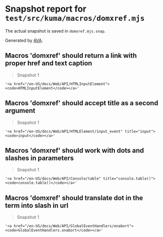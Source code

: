 # Snapshot report for `test/src/kuma/macros/domxref.mjs`

The actual snapshot is saved in `domxref.mjs.snap`.

Generated by [AVA](https://avajs.dev).

## Macros 'domxref' should return a link with proper href and text caption

> Snapshot 1

    '<a href="/en-US/docs/Web/API/HTMLInputElement"><code>HTMLInputElement</code></a>'

## Macros 'domxref' should accept title as a second argument

> Snapshot 1

    '<a href="/en-US/docs/Web/API/HTMLElement/input_event" title="input"><code>input</code></a>'

## Macros 'domxref' should work with dots and slashes in parameters

> Snapshot 1

    '<a href="/en-US/docs/Web/API/Console/table" title="console.table()"><code>console.table()</code></a>'

## Macros 'domxref' should translate dot in the term into slash in url

> Snapshot 1

    '<a href="/en-US/docs/Web/API/GlobalEventHandlers/onabort"><code>GlobalEventHandlers.onabort</code></a>'
